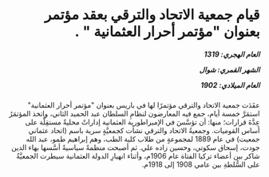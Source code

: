 <h1 dir="rtl">قيام جمعية الاتحاد والترقي بعقد مؤتمر بعنوان "مؤتمر أحرار العثمانية " .</h1>

<h5 dir="rtl">العام الهجري:  1319

الشهر القمري: شوال

العام الميلادي: 1902</h5>

<p dir="rtl">عقَدَت جمعية الاتحاد والترقي مؤتمرًا لها في باريس بعنوان "مؤتمر أحرار العثمانية" استمَرَّ خمسة أيام، جمع فيه المعارضون لنظامِ السلطان عبد الحميد الثاني، واتخذ المؤتمَرُ عِدَّةَ قرارات؛ منها: أن تؤسَّسَ في الإمبراطورية العثمانية إداراتٌ محليةٌ مستقِلَّة على أساس القوميات. وجمعيةُ الاتحاد والترقي نشأت كجمعيَّةٍ سرية باسم (اتحاد عثماني جمعيت) في عام 1889 لمجموعةٍ من طلاب كلية الطب، وهم إبراهيم طمو، عبد الله جودت، إسحاق سكوتي، وحسين زاده علي. ثم أصبحت منظمةً سياسيةً أسَّسها بهاء الدين شاكر بين أعضاء تركيا الفتاة عام 1906م، وأثناء انهيارِ الدولة العثمانية سيطرت الجمعيَّةُ على السُّلطةِ بين عامي 1908 إلى 1918م.</p></br>
